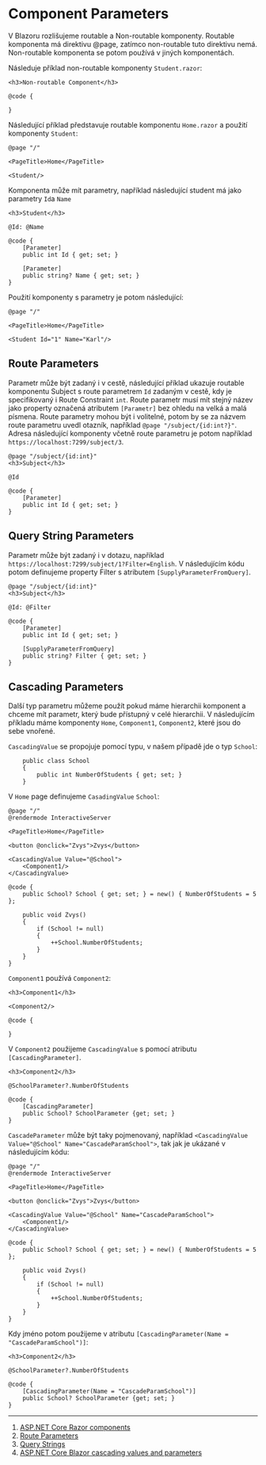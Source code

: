 # Component Parameters

V Blazoru rozlišujeme routable a Non-routable komponenty. Routable komponenta má direktivu @page, zatímco non-routable tuto direktivu nemá. Non-routable komponenta se potom používá v jiných komponentách.

Následuje příklad non-routable komponenty ```Student.razor```:

```razor
<h3>Non-routable Component</h3>

@code {
 
}
```

Následující příklad představuje routable komponentu ```Home.razor``` a použití komponenty ```Student```:

```razor
@page "/"

<PageTitle>Home</PageTitle>

<Student/>
```

Komponenta může mít parametry, například následující student má jako parametry ```Id```a ```Name```

```razor
<h3>Student</h3>

@Id: @Name

@code {
    [Parameter]
    public int Id { get; set; }

    [Parameter]
    public string? Name { get; set; }
}
```

Použití komponenty s parametry je potom následující:

```razor
@page "/"

<PageTitle>Home</PageTitle>

<Student Id="1" Name="Karl"/>
```
## Route Parameters

Parametr může být zadaný i v cestě, následující příklad ukazuje routable komponentu Subject s route parametrem ```Id``` zadaným v cestě, kdy je specifikovaný i Route Constraint ```int```. Route parametr musí mít stejný název jako property označená atributem ```[Parametr]``` bez ohledu na velká a malá písmena. Route parametry mohou být i volitelné, potom by se za názvem route parametru uvedl otazník, například ```@page "/subject/{id:int?}"```. Adresa následující komponenty včetně route parametru je potom například ```https://localhost:7299/subject/3```.

```razor
@page "/subject/{id:int}"
<h3>Subject</h3>

@Id

@code {
    [Parameter]
    public int Id { get; set; }
}
```

## Query String Parameters

Parametr může být zadaný i v dotazu, například ```https://localhost:7299/subject/1?Filter=English```. V následujícím kódu potom definujeme property Filter s atributem ```[SupplyParameterFromQuery]```.

```razor
@page "/subject/{id:int}"
<h3>Subject</h3>

@Id: @Filter

@code {
    [Parameter]
    public int Id { get; set; }

    [SupplyParameterFromQuery]
    public string? Filter { get; set; }
}
```

## Cascading Parameters

Další typ parametru můžeme použít pokud máme hierarchii komponent a chceme mít parametr, který bude přístupný v celé hierarchii. V následujícím příkladu máme komponenty ```Home```, ```Component1```, ```Component2```, které jsou do sebe vnořené.

```CascadingValue``` se propojuje pomocí typu, v našem případě jde o typ ```School```:

```razor
    public class School
    {
        public int NumberOfStudents { get; set; }
    }
```
V ```Home``` page definujeme ```CasadingValue``` ```School```:

```razor
@page "/"
@rendermode InteractiveServer

<PageTitle>Home</PageTitle>

<button @onclick="Zvys">Zvys</button>

<CascadingValue Value="@School">
    <Component1/>
</CascadingValue>

@code {
    public School? School { get; set; } = new() { NumberOfStudents = 5 };

    public void Zvys()
    {
        if (School != null)
        {
            ++School.NumberOfStudents;
        }
    }
}
```
```Component1``` používá ```Component2```:

```razor
<h3>Component1</h3>

<Component2/>

@code {
 
}
```

V ```Component2``` použijeme ```CascadingValue``` s pomocí atributu ```[CascadingParameter]```.

```razor
<h3>Component2</h3>

@SchoolParameter?.NumberOfStudents

@code {
    [CascadingParameter]
    public School? SchoolParameter {get; set; }
}
```

```CascadeParameter``` může být taky pojmenovaný, například ```<CascadingValue Value="@School" Name="CascadeParamSchool">```, tak jak je ukázané v následujícím kódu:

```razor
@page "/"
@rendermode InteractiveServer

<PageTitle>Home</PageTitle>

<button @onclick="Zvys">Zvys</button>

<CascadingValue Value="@School" Name="CascadeParamSchool">
    <Component1/>
</CascadingValue>

@code {
    public School? School { get; set; } = new() { NumberOfStudents = 5 };

    public void Zvys()
    {
        if (School != null)
        {
            ++School.NumberOfStudents;
        }
    }
}
```

Kdy jméno potom použijeme v atributu ```[CascadingParameter(Name = "CascadeParamSchool")]```:

```razor
<h3>Component2</h3>

@SchoolParameter?.NumberOfStudents

@code {
    [CascadingParameter(Name = "CascadeParamSchool")]
    public School? SchoolParameter {get; set; }
}
```


---
1. [ASP.NET Core Razor components](https://learn.microsoft.com/en-us/aspnet/core/blazor/components/?view=aspnetcore-8.0)
2. [Route Parameters](https://learn.microsoft.com/en-us/aspnet/core/blazor/fundamentals/routing?view=aspnetcore-8.0#route-parameters)
3. [Query Strings](https://learn.microsoft.com/en-us/aspnet/core/blazor/fundamentals/routing?view=aspnetcore-8.0#query-strings)
4. [ASP.NET Core Blazor cascading values and parameters](https://learn.microsoft.com/en-us/aspnet/core/blazor/components/cascading-values-and-parameters?view=aspnetcore-8.0)